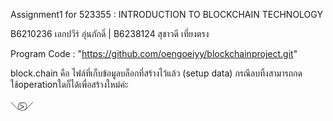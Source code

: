 Assignment1 for 523355 : INTRODUCTION TO BLOCKCHAIN TECHNOLOGY 
 
B6210236 เอกปวีร์ อุ่นภักดิ์ | B6238124 สุชาวดี เที่ยงตรง

Program Code : "https://github.com/oengoeiyy/blockchainproject.git"

block.chain คือ ไฟล์ที่เก็บข้อมูลบล็อกที่สร้างไว้แล้ว (setup data) กรณีลบทิ้งสามารถกดใช้operationใดก็ได้เพื่อสร้างใหม่ค่ะ 

＼⍩⃝／


